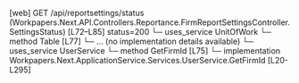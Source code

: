 [web] GET /api/reportsettings/status  (Workpapers.Next.API.Controllers.Reportance.FirmReportSettingsController.SettingsStatus)  [L72–L85] status=200
  └─ uses_service UnitOfWork
    └─ method Table [L77]
      └─ ... (no implementation details available)
  └─ uses_service UserService
    └─ method GetFirmId [L75]
      └─ implementation Workpapers.Next.ApplicationService.Services.UserService.GetFirmId [L20-L295]

